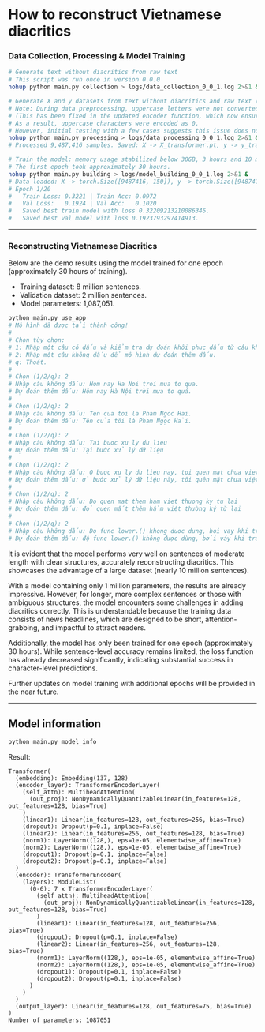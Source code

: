 # How to reconstruct Vietnamese diacritics

### Data Collection, Processing & Model Training

```bash
# Generate text without diacritics from raw text
# This script was run once in version 0.0.0
nohup python main.py collection > logs/data_collection_0_0_1.log 2>&1 &

# Generate X and y datasets from text without diacritics and raw text (approx. 10 minutes)
# Note: During data preprocessing, uppercase letters were not converted to lowercase.
# (This has been fixed in the updated encoder function, which now ensures all characters are lowercase and within the input dictionary.)
# As a result, uppercase characters were encoded as 0.
# However, initial testing with a few cases suggests this issue does not significantly affect model performance at this stage.
nohup python main.py processing > logs/data_processing_0_0_1.log 2>&1 &
# Processed 9,487,416 samples. Saved: X -> X_transformer.pt, y -> y_transformer.pt

# Train the model: memory usage stabilized below 30GB, 3 hours and 10 minutes per epoch.
# The first epoch took approximately 30 hours.
nohup python main.py building > logs/model_building_0_0_1.log 2>&1 &
# Data loaded: X -> torch.Size([9487416, 150]), y -> torch.Size([9487416, 150])
# Epoch 1/20
#   Train Loss: 0.3221 | Train Acc: 0.0972
#   Val Loss:   0.1924 | Val Acc:   0.1020
#   Saved best train model with loss 0.32209213210086346.
#   Saved best val model with loss 0.1923793297414913.
```

---

### Reconstructing Vietnamese Diacritics

Below are the demo results using the model trained for one epoch (approximately 30 hours of training).
- Training dataset: 8 million sentences.
- Validation dataset: 2 million sentences.
- Model parameters: 1,087,051.

```bash
python main.py use_app
# Mô hình đã được tải thành công!
#
# Chọn tùy chọn:
# 1: Nhập một câu có dấu và kiểm tra dự đoán khôi phục dấu từ câu không dấu.
# 2: Nhập một câu không dấu để mô hình dự đoán thêm dấu.
# q: Thoát.
#
# Chọn (1/2/q): 2
# Nhập câu không dấu: Hom nay Ha Noi troi mua to qua.
# Dự đoán thêm dấu: Hôm nay Hà Nội trời mưa to quá.
#
# Chọn (1/2/q): 2
# Nhập câu không dấu: Ten cua toi la Pham Ngoc Hai.
# Dự đoán thêm dấu: Tên của tôi là Phạm Ngọc Hải.
#
# Chọn (1/2/q): 2
# Nhập câu không dấu: Tai buoc xu ly du lieu
# Dự đoán thêm dấu: Tại bước xử lý dữ liệu
#
# Chọn (1/2/q): 2
# Nhập câu không dấu: O buoc xu ly du lieu nay, toi quen mat chua viet thuong cac ky tu va boi vay nhung ky tu viet hoa bi ma hoa thanh gia tri 0.
# Dự đoán thêm dấu: ở bước xử lý dữ liệu này, tôi quên mặt chưa việt thường các ký từ và bởi vây những ký từ việt hóa bí mã hóa thanh giá trị 0.
#
# Chọn (1/2/q): 2
# Nhập câu không dấu: Do quen mat them ham viet thuong ky tu lai
# Dự đoán thêm dấu: đỏ quen mất thêm hầm việt thường ký từ lại
#
# Chọn (1/2/q): 2
# Nhập câu không dấu: Do func lower.() khong duoc dung, boi vay khi train, data ma ky tu viet hoa thi se ma hoa thanh 0
# Dự đoán thêm dấu: độ func lower.() không được dùng, bởi váy khi train, data mà ký từ việt hóa thi sẽ mà hóa thanh 0
```

It is evident that the model performs very well on sentences of moderate length with clear structures, accurately reconstructing diacritics. This showcases the advantage of a large dataset (nearly 10 million sentences).

With a model containing only 1 million parameters, the results are already impressive. However, for longer, more complex sentences or those with ambiguous structures, the model encounters some challenges in adding diacritics correctly. This is understandable because the training data consists of news headlines, which are designed to be short, attention-grabbing, and impactful to attract readers.

Additionally, the model has only been trained for one epoch (approximately 30 hours). While sentence-level accuracy remains limited, the loss function has already decreased significantly, indicating substantial success in character-level predictions.

Further updates on model training with additional epochs will be provided in the near future.

---

## Model information
```bash
python main.py model_info
```
Result:
```
Transformer(
  (embedding): Embedding(137, 128)
  (encoder_layer): TransformerEncoderLayer(
    (self_attn): MultiheadAttention(
      (out_proj): NonDynamicallyQuantizableLinear(in_features=128, out_features=128, bias=True)
    )
    (linear1): Linear(in_features=128, out_features=256, bias=True)
    (dropout): Dropout(p=0.1, inplace=False)
    (linear2): Linear(in_features=256, out_features=128, bias=True)
    (norm1): LayerNorm((128,), eps=1e-05, elementwise_affine=True)
    (norm2): LayerNorm((128,), eps=1e-05, elementwise_affine=True)
    (dropout1): Dropout(p=0.1, inplace=False)
    (dropout2): Dropout(p=0.1, inplace=False)
  )
  (encoder): TransformerEncoder(
    (layers): ModuleList(
      (0-6): 7 x TransformerEncoderLayer(
        (self_attn): MultiheadAttention(
          (out_proj): NonDynamicallyQuantizableLinear(in_features=128, out_features=128, bias=True)
        )
        (linear1): Linear(in_features=128, out_features=256, bias=True)
        (dropout): Dropout(p=0.1, inplace=False)
        (linear2): Linear(in_features=256, out_features=128, bias=True)
        (norm1): LayerNorm((128,), eps=1e-05, elementwise_affine=True)
        (norm2): LayerNorm((128,), eps=1e-05, elementwise_affine=True)
        (dropout1): Dropout(p=0.1, inplace=False)
        (dropout2): Dropout(p=0.1, inplace=False)
      )
    )
  )
  (output_layer): Linear(in_features=128, out_features=75, bias=True)
)
Number of parameters: 1087051
```
